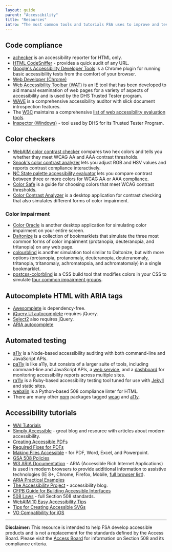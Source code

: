 ```yaml
---
layout: guide
parent: "Accessibility"
title: "Resources"
intro: "The most common tools and tutorials FSA uses to improve and test accessibility."
---
```


## Code compliance

* [achecker](http://achecker.ca/) is an accessibility reporter for HTML only.
* [HTML CodeSniffer](http://squizlabs.github.io/HTML_CodeSniffer/) - provides a quick audit of any URL.
* [Google's Accessibility Developer Tools](https://chrome.google.com/webstore/detail/accessibility-developer-t/fpkknkljclfencbdbgkenhalefipecmb?hl=en) is a Chrome plugin for running basic accessibility tests from the comfort of your browser.
* [Web Developer (Chrome)](https://chrome.google.com/webstore/detail/web-developer/bfbameneiokkgbdmiekhjnmfkcnldhhm?hl=en-US)
* [Web Accessibility Toolbar (WAT)](https://www.paciellogroup.com/resources/wat/) is an IE tool that has been developed to aid manual examination of web pages for a variety of aspects of accessibility and is used by the DHS Trusted Tester program.
* [WAVE](http://wave.webaim.org/) is a comprehensive accessibility auditor with slick document introspection features.
* The [W3C](http://www.w3.org/) maintains a comprehensive [list of web accessibility evaluation tools](http://www.w3.org/WAI/ER/tools/).
* [Inspector (Windows)](https://msdn.microsoft.com/en-us/library/windows/desktop/dd318521%28v=vs.85%29.aspx) - tool used by DHS for its Trusted Tester Program.

## Color checkers

* [WebAIM color contrast checker](http://webaim.org/resources/contrastchecker/) compares two hex colors and tells you whether they meet WCAG AA and AAA contrast thresholds.
* [Snook's color contrast analyzer](http://snook.ca/technical/colour_contrast/colour.html) lets you adjust RGB and HSV values and reports contrast compliance interactively.
* [NC State palette accessibility evaluator](http://accessibility.oit.ncsu.edu/tools/color-contrast/) lets you compare contrast between three or more colors for WCAG AA or AAA compliance.
* [Color Safe](http://colorsafe.co/) is a guide for choosing colors that meet WCAG contrast thresholds.
* [Color Contrast Analyzer](http://www.paciellogroup.com/resources/contrastanalyser/) is a desktop application for contrast checking that also simulates different forms of color impairment.

### Color impairment

* [Color Oracle](http://colororacle.org/) is another desktop application for simulating color impairment on your entire screen.
* [Daltonize](http://daltonize.appspot.com/) is a collection of bookmarklets that simulate the three most common forms of color impairment (protanopia, deuteranopia, and tritanopia) on any web page.
* [colourblind](https://github.com/Altreus/colourblind) is another simulation tool similar to Daltonize, but with more options (protanopia, protanomaly, deuteranopia, deuteranomaly, tritanopia, tritanomaly, achromatopsia, and achromatomaly) in a single bookmarklet.
* [postcss-colorblind](https://github.com/btholt/postcss-colorblind) is a CSS build tool that modifies colors in your CSS to simulate [four common impairment groups](https://github.com/skratchdot/color-blind#color-blindness-table).

## Autocomplete HTML with ARIA tags

* [Awesomplete](http://leaverou.github.io/awesomplete/) is dependency-free.
* [jQuery UI autocomplete](http://jqueryui.com/autocomplete/) requires jQuery.
* [Select2](https://select2.github.io/) also requires jQuery.
* [ARIA autocomplete](http://www.w3.org/TR/wai-aria/states_and_properties#aria-autocomplete)

## Automated testing

* [a11y](https://github.com/addyosmani/a11y) is a Node-based accessibility auditing with both command-line and JavaScript APIs.
* [pa11y](http://pa11y.org/) is like a11y, but consists of a larger suite of tools, including command-line and JavaScript APIs, a [web service](https://github.com/nature/pa11y-webservice), and a [dashboard](https://github.com/nature/pa11y-dashboard) for monitoring accessibility reports across multiple sites.
* [ra11y](https://github.com/benbalter/ra11y) is a Ruby-based accessibility testing tool tuned for use with [Jekyll](http://jekyllrb.com/) and static sites.
* [webalin](http://webalin.readthedocs.org/en/latest/) is a Python-based 508 compliance linter for HTML.
* There are many other [npm](https://www.npmjs.com/) packages tagged [wcag](https://www.npmjs.com/search?q=wcag) and [a11y](https://www.npmjs.com/search?q=a11y).

## Accessibility tutorials

* [WAI Tutorials](http://www.w3.org/WAI/tutorials)
* [Simply Accessible](http://simplyaccessible.com/archives) - great blog and resource with articles about modern accessibility.
* [Creating Accessible PDFs](http://www.section508.va.gov/support/tutorials/pdf/index.asp)
* [Required Fixes for PDFs](http://www.hhs.gov/web/section-508/making-files-accessible/pdf-required/index.html)
* [Making Files Accessible](http://www.hhs.gov/web/section-508/making-files-accessible/index.html) - for PDF, Word, Excel, and Powerpoint.
* [GSA 508 Policies](http://www.gsa.gov/portal/content/105254)
* [W3 ARIA Documentation](http://www.w3.org/html/wg/drafts/html/master/dom.html#wai-aria) - ARIA (Accessible Rich Internet Applications) is used in modern browsers to provide additional information to assistive technologies (IE 8+, Chrome, Firefox, Mobile, [full browser list](http://caniuse.com/#feat=wai-aria)).
* [ARIA Practical Examples](http://heydonworks.com/practical_aria_examples/)
* [The Accessibility Project](http://a11yproject.com/) - accessibility blog.
* [CFPB Guide for Building Accessible Interfaces](http://cfpb.github.io/design-manual/guides/accessible-interfaces.html)
* [508 Laws](http://www.access-board.gov/guidelines-and-standards/communications-and-it/about-the-section-508-standards/section-508-standards) - full Section 508 standards.
* [WebAIM 10 Easy Accessibility Tips](http://webaim.org/blog/10-easy-accessibility-tips/)
* [Tips for Creating Accessible SVGs](http://www.sitepoint.com/tips-accessible-svg/)
* [VO Compatibility for iOS](http://pauljadam.com/demos/voiceover-ios-html-aria-support.html)

----

**Disclaimer:** This resource is intended to help FSA develop accessible products and is not a replacement for the standards defined by the Access Board. Please visit the [Access Board](http://www.access-board.gov/guidelines-and-standards/communications-and-it/about-the-section-508-standards/section-508-standards) for information on Section 508 and its compliance criteria.
